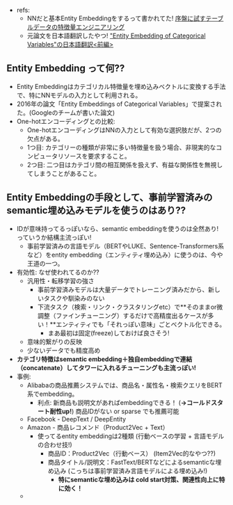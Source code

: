 - refs:
  - NNだと基本Entity Embeddingをするって書かれてた! [序盤に試すテーブルデータの特徴量エンジニアリング](https://zenn.dev/colum2131/articles/fffac4654e7c7c)
  - 元論文を日本語翻訳したやつ! ["Entity Embedding of Categorical Variables"の日本語翻訳<前編>](https://qiita.com/meamon/items/8dff8568498014d3f4f3)

## Entity Embedding って何??

- Entity Embeddingはカテゴリカル特徴量を埋め込みベクトルに変換する手法で、特にNNモデルの入力として利用される。
- 2016年の論文「Entity Embeddings of Categorical Variables」で提案された。(Googleのチームが書いた論文)
- One-hotエンコーディングとの比較:
  - One-hotエンコーディングはNNの入力として有効な選択肢だが、2つの欠点がある。
  - 1つ目: カテゴリーの種類が非常に多い特徴量を扱う場合、非現実的なコンピュータリソースを要求すること。
  - 2つ目: 二つ目はカテゴリ間の相互関係を扱えず、有益な関係性を無視してしまうことがあること。

## Entity Embeddingの手段として、事前学習済みのsemantic埋め込みモデルを使うのはあり??

- IDが意味持ってるっぽいなら、semantic embeddingを使うのは全然あり! っていうか結構主流っぽい!
  - 事前学習済みの言語モデル（BERTやLUKE、Sentence-Transformers系など）をentity embedding（エンティティ埋め込み）に使うのは、今や王道の一つ。
- 有効性: なぜ使われてるのか??
  - 汎用性・転移学習の強さ
    - 事前学習済みモデルは大量データでトレーニング済みだから、新しいタスクや馴染みのない
    - 下流タスク（検索・リンク・クラスタリングetc）で**そのままor微調整（ファインチューニング）するだけで高精度出るケースが多い！**エンティティでも「それっぽい意味」ごとベクトル化できる。
      - まあ最初は固定(freeze)しておけば良さそう!
  - 意味的繋がりの反映
  - 少ないデータでも精度高め
- **カテゴリ特徴はsemantic embedding＋独自embeddingで連結（concatenate）してタワーに入れるチューニングも主流っぽい!**
- 事例:
  - Alibabaの商品推薦システムでは、商品名・属性名・検索クエリをBERT系でembedding。
    - 利点: 新商品も説明文があればembeddingできる！ (**→コールドスタート耐性up!**) 商品IDがない or sparse でも推薦可能
  - Facebook - DeepText / DeepEntity
  - Amazon - 商品レコメンド（Product2Vec + Text）
    - 使ってるentity embeddingは2種類 (行動ベースの学習 + 言語モデルの合わせ技!)
      - 商品ID：Product2Vec（行動ベース） (Item2Vec的なやつ??)
      - 商品タイトル/説明文：FastText/BERTなどによるsemanticな埋め込み (こっちは事前学習済み言語モデルによる埋め込み!)
        - **特にsemanticな埋め込みは cold start対策、関連性向上に特に効く！**
  - 




